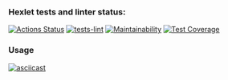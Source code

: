 ### Hexlet tests and linter status:
[![Actions Status](https://github.com/komAr971/frontend-project-lvl2/workflows/hexlet-check/badge.svg)](https://github.com/komAr971/frontend-project-lvl2/actions) 
[![tests-lint](https://github.com/komAr971/frontend-project-lvl2/actions/workflows/main.yml/badge.svg?branch=main)](https://github.com/komAr971/frontend-project-lvl2/actions/workflows/main.yml)
[![Maintainability](https://api.codeclimate.com/v1/badges/e436951846d81f25ef6f/maintainability)](https://codeclimate.com/github/komAr971/frontend-project-lvl2/maintainability)
[![Test Coverage](https://api.codeclimate.com/v1/badges/e436951846d81f25ef6f/test_coverage)](https://codeclimate.com/github/komAr971/frontend-project-lvl2/test_coverage)

### Usage
[![asciicast](https://asciinema.org/a/IjbWzKmdT8r6SoY8eOkj3LTwK.svg)](https://asciinema.org/a/IjbWzKmdT8r6SoY8eOkj3LTwK)
